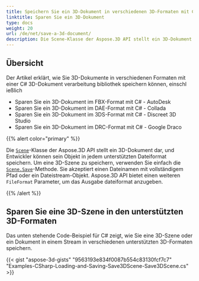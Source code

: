 ```yaml
---
title: Speichern Sie ein 3D-Dokument in verschiedenen 3D-Formaten mit C#
linktitle: Sparen Sie ein 3D-Dokument
type: docs
weight: 20
url: /de/net/save-a-3d-document/
description: Die Scene-Klasse der Aspose.3D API stellt ein 3D-Dokument dar, und Entwickler können sein Objekt in jedem unterstützten Dateiformat speichern.
---
```

##  **Übersicht**
Der Artikel erklärt, wie Sie 3D-Dokumente in verschiedenen Formaten mit einer C# 3D-Dokument verarbeitung bibliothek speichern können, einschl ießlich

- Sparen Sie ein 3D-Dokument im FBX-Format mit C# - AutoDesk
- Sparen Sie ein 3D-Dokument im DAE-Format mit C# - Collada
- Sparen Sie ein 3D-Dokument im 3DS-Format mit C# - Discreet 3D Studio
- Sparen Sie ein 3D-Dokument im DRC-Format mit C# - Google Draco

{{% alert color="primary" %}} 

Die [`Scene`](https://reference.aspose.com/3d/net/aspose.threed/scene)-Klasse der Aspose.3D API stellt ein 3D-Dokument dar, und Entwickler können sein Objekt in jedem unterstützten Dateiformat speichern. Um eine 3D-Szene zu speichern, verwenden Sie einfach die [`Scene.Save`](https://reference.aspose.com/3d/net/aspose.threed/scene/methods/save)-Methode. Sie akzeptiert einen Dateinamen mit vollständigem Pfad oder ein Dateistream-Objekt. Aspose.3D API bietet einen weiteren `FileFormat` Parameter, um das Ausgabe dateiformat anzugeben.

{{% /alert %}} 

##  **Sparen Sie eine 3D-Szene in den unterstützten 3D-Formaten**

Das unten stehende Code-Beispiel für C# zeigt, wie Sie eine 3D-Szene oder ein Dokument in einem Stream in verschiedenen unterstützten 3D-Formaten speichern.

{{< gist "aspose-3d-gists" "9563193e834f0087b554c83130fcf7c7" "Examples-CSharp-Loading-and-Saving-Save3DScene-Save3DScene.cs" >}}

